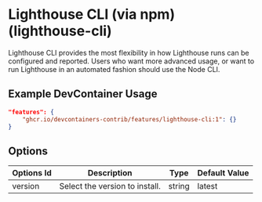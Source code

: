 
# Lighthouse CLI (via npm) (lighthouse-cli)

Lighthouse CLI provides the most flexibility in how Lighthouse runs can be configured and reported. Users who want more advanced usage, or want to run Lighthouse in an automated fashion should use the Node CLI.

## Example DevContainer Usage

```json
"features": {
    "ghcr.io/devcontainers-contrib/features/lighthouse-cli:1": {}
}
```

## Options

| Options Id | Description | Type | Default Value |
|-----|-----|-----|-----|
| version | Select the version to install. | string | latest |


